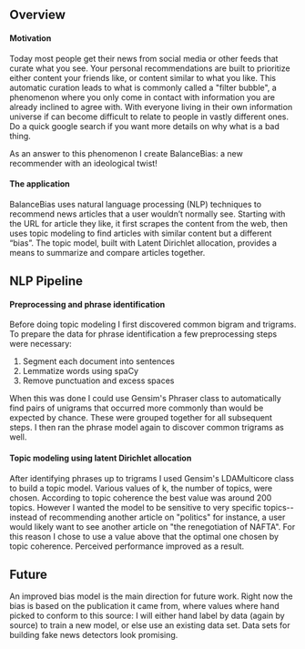 
## Overview

#### Motivation
Today most people get their news from social media or other feeds that curate what you see. Your personal recommendations are built to prioritize either content your friends like, or content similar to what you like. This automatic curation leads to what is commonly called a "filter bubble", a phenomenon where you only come in contact with information you are already inclined to agree with. With everyone living in their own information universe if can become difficult to relate to people in vastly different ones. Do a quick google search if you want more details on why what is a bad thing.

As an answer to this phenomenon I create BalanceBias: a new recommender with an ideological twist!

#### The application

BalanceBias uses natural language processing (NLP) techniques to recommend news articles that a user wouldn’t normally see. Starting with the URL for article they like, it first scrapes the content from the web, then uses topic modeling to find articles with similar content but a different “bias”. The topic model, built with Latent Dirichlet allocation, provides a means to summarize and compare articles together.

## NLP Pipeline

#### Preprocessing and phrase identification

Before doing topic modeling I first discovered common bigram and trigrams. To prepare the data for phrase identification a few preprocessing steps were necessary:
1. Segment each document into sentences
2. Lemmatize words using spaCy
3. Remove punctuation and excess spaces

When this was done I could use Gensim's Phraser class to automatically find pairs of unigrams that occurred more commonly than would be expected by chance. These were grouped together for all subsequent steps.
I then ran the phrase model again to discover common trigrams as well.

#### Topic modeling using latent Dirichlet allocation

After identifying phrases up to trigrams I used Gensim's LDAMulticore class to build a topic model. Various values of k, the number of topics, were chosen. According to topic coherence the best value was around 200 topics. However I wanted the model to be sensitive to very specific topics--instead of recommending another article on "politics" for instance, a user would likely want to see another article on "the renegotiation of NAFTA". For this reason I chose to use a value above that the optimal one chosen by topic coherence. Perceived performance improved as a result. 

## Future

An improved bias model is the main direction for future work. Right now the bias is based on the publication it came from, where values where hand picked to conform to this source: 
I will either hand label by data (again by source) to train a new model, or else use an existing data set. Data sets for building fake news detectors look promising.